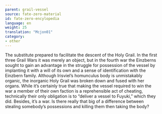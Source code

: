 ```yaml
---
parent: grail-vessel
source: fate-zero-material
id: fate-zero-encylopedia
language: en
weight: 25
translation: "Mcjon01"
category:
- other
---
```


The substitute prepared to facilitate the descent of the Holy Grail. In the first three Grail Wars it was merely an object, but in the fourth war the Einzberns sought to gain an advantage in the struggle for possession of the vessel by implanting it with a will of its own and a sense of identification with the Einzbern family.
Although Irisviel’s homunculus body is unmistakably organic, the inorganic Holy Grail was broken down and fused with her organs.
While it’s certainly true that making the vessel required to win the war a member of their own faction is a reprehensible act of cheating, technically their only obligation is to “deliver a vessel to Fuyuki,” which they did. Besides, it’s a war. Is there really that big of a difference between stealing somebody’s possessions and killing them then taking the body?
